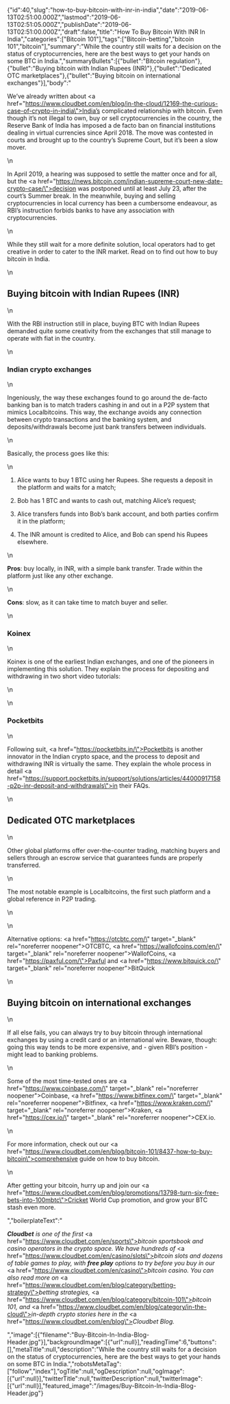 {"id":40,"slug":"how-to-buy-bitcoin-with-inr-in-india","date":"2019-06-13T02:51:00.000Z","lastmod":"2019-06-13T02:51:05.000Z","publishDate":"2019-06-13T02:51:00.000Z","draft":false,"title":"How To Buy Bitcoin With INR In India","categories":["Bitcoin 101"],"tags":["Bitcoin-betting","bitcoin 101","bitcoin"],"summary":"While the country still waits for a decision on the status of cryptocurrencies, here are the best ways to get your hands on some BTC in India.","summaryBullets":[{"bullet":"Bitcoin regulation"},{"bullet":"Buying bitcoin with Indian Rupees (INR)"},{"bullet":"Dedicated OTC marketplaces"},{"bullet":"Buying bitcoin on international exchanges"}],"body":"<p>We’ve already written about <a href=\"https://www.cloudbet.com/en/blog/in-the-cloud/12169-the-curious-case-of-crypto-in-india\">India’s complicated relationship</a> with bitcoin. Even though it’s not illegal to own, buy or sell cryptocurrencies in the country, the Reserve Bank of India has imposed a de facto ban on financial institutions dealing in virtual currencies since April 2018. The move was contested in courts and brought up to the country’s Supreme Court, but it’s been a slow mover.<br /></p>\n<p>In April 2019, a hearing was supposed to settle the matter once and for all, but the <a href=\"https://news.bitcoin.com/indian-supreme-court-new-date-crypto-case/\">decision was postponed</a> until at least July 23, after the court’s Summer break. In the meanwhile, buying and selling cryptocurrencies in local currency has been a cumbersome endeavour, as RBI’s instruction forbids banks to have any association with cryptocurrencies.</p>\n<p>While they still wait for a more definite solution, local operators had to get creative in order to cater to the INR market. Read on to find out how to buy bitcoin in India.</p>\n<h2>Buying bitcoin with Indian Rupees (INR)</h2>\n<p>With the RBI instruction still in place, buying BTC with Indian Rupees demanded quite some creativity from the exchanges that still manage to operate with fiat in the country. </p>\n<h3>Indian crypto exchanges</h3>\n<p>Ingeniously, the way these exchanges found to go around the de-facto banking ban is to match traders cashing in and out in a P2P system that mimics Localbitcoins. This way, the exchange avoids any connection between crypto transactions and the banking system, and deposits/withdrawals become just bank transfers between individuals.</p>\n<p>Basically, the process goes like this:</p>\n<ol><li><p>Alice wants to buy 1 BTC using her Rupees. She requests a deposit in the platform and waits for a match;</p></li><li><p>Bob has 1 BTC and wants to cash out, matching Alice’s request;</p></li><li><p>Alice transfers funds into Bob’s bank account, and both parties confirm it in the platform;</p></li><li><p>The INR amount is credited to Alice, and Bob can spend his Rupees elsewhere.</p></li></ol>\n<p><strong>Pros</strong>: buy locally, in INR, with a simple bank transfer. Trade within the platform just like any other exchange.</p>\n<p><strong>Cons</strong>: slow, as it can take time to match buyer and seller.</p>\n<h3>Koinex</h3>\n<p>Koinex is one of the earliest Indian exchanges, and one of the pioneers in implementing this solution. They explain the process for depositing and withdrawing in two short video tutorials:</p>\n<figure></figure>\n<h3>Pocketbits</h3>\n<p>Following suit, <a href=\"https://pocketbits.in/\">Pocketbits</a> is another innovator in the Indian crypto space, and the process to deposit and withdrawing INR is virtually the same. They explain the whole process in detail <a href=\"https://support.pocketbits.in/support/solutions/articles/44000917158-p2p-inr-deposit-and-withdrawals\">in their FAQs</a>.</p>\n<h2>Dedicated OTC marketplaces</h2>\n<p>Other global platforms offer over-the-counter trading, matching buyers and sellers through an escrow service that guarantees funds are properly transferred. </p>\n<p>The most notable example is Localbitcoins, the first such platform and a global reference in P2P trading.</p>\n<figure></figure>\n<p>Alternative options: <a href=\"https://otcbtc.com/\" target=\"_blank\" rel=\"noreferrer noopener\">OTCBTC</a>, <a href=\"https://wallofcoins.com/en/\" target=\"_blank\" rel=\"noreferrer noopener\">WallofCoins</a>, <a href=\"https://paxful.com/\">Paxful</a> and <a href=\"https://www.bitquick.co/\" target=\"_blank\" rel=\"noreferrer noopener\">BitQuick</a></p>\n<h2>Buying bitcoin on international exchanges</h2>\n<p>If all else fails, you can always try to buy bitcoin through international exchanges by using a credit card or an international wire. Beware, though: going this way tends to be more expensive, and - given RBI’s position - might lead to banking problems.</p>\n<p>Some of the most time-tested ones are <a href=\"https://www.coinbase.com/\" target=\"_blank\" rel=\"noreferrer noopener\">Coinbase</a>, <a href=\"https://www.bitfinex.com/\" target=\"_blank\" rel=\"noreferrer noopener\">Bitfinex</a>, <a href=\"https://www.kraken.com/\" target=\"_blank\" rel=\"noreferrer noopener\">Kraken</a>, <a href=\"https://cex.io/\" target=\"_blank\" rel=\"noreferrer noopener\">CEX.io</a>.</p>\n<p>For more information, check out our <a href=\"https://www.cloudbet.com/en/blog/bitcoin-101/8437-how-to-buy-bitcoin\">comprehensive guide on how to buy bitcoin</a>.</p>\n<p>After getting your bitcoin, hurry up and join our <a href=\"https://www.cloudbet.com/en/blog/promotions/13798-turn-six-free-bets-into-100mbtc\">Cricket World Cup promotion</a>, and grow your BTC stash even more.</p>","boilerplateText":"<p><strong><em>Cloudbet</em></strong><em> is one of the first </em><a href=\"https://www.cloudbet.com/en/sports\"><em>bitcoin sportsbook</em></a><em> and casino operators in the crypto space. We have hundreds of </em><a href=\"https://www.cloudbet.com/en/casino/slots\"><em>bitcoin slots</em></a><em> and dozens of table games to play, with </em><strong><em>free play</em></strong><em> options to try before you buy in our </em><a href=\"https://www.cloudbet.com/en/casino\"><em>bitcoin casino</em></a><em>. You can also read more on </em><a href=\"https://www.cloudbet.com/en/blog/category/betting-strategy\"><em>betting strategies</em></a><em>, </em><a href=\"https://www.cloudbet.com/en/blog/category/bitcoin-101\"><em>bitcoin 101</em></a><em>, and </em><a href=\"https://www.cloudbet.com/en/blog/category/in-the-cloud\"><em>in-depth crypto stories</em></a><em> here in the </em><a href=\"https://www.cloudbet.com/en/blog\"><em>Cloudbet Blog</em></a><em>.</em></p>","image":[{"filename":"Buy-Bitcoin-In-India-Blog-Header.jpg"}],"backgroundImage":[{"url":null}],"readingTime":6,"buttons":[],"metaTitle":null,"description":"While the country still waits for a decision on the status of cryptocurrencies, here are the best ways to get your hands on some BTC in India.","robotsMetaTag":["follow","index"],"ogTitle":null,"ogDescription":null,"ogImage":[{"url":null}],"twitterTitle":null,"twitterDescription":null,"twitterImage":[{"url":null}],"featured_image":"/images/Buy-Bitcoin-In-India-Blog-Header.jpg"}

